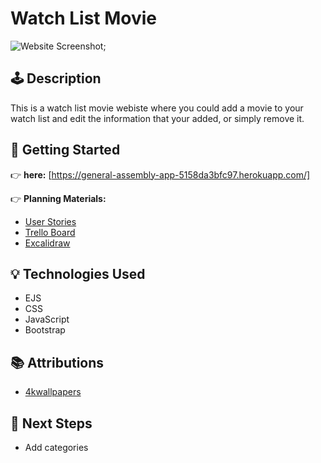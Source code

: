 # Watch List Movie

![Website Screenshot]('/images/website.png');

## 🕹️ Description

This is a watch list movie webiste where you could add a movie to your watch list and edit the information that your added, or simply remove it.

## 🚀 Getting Started

👉 **here:** [https://general-assembly-app-5158da3bfc97.herokuapp.com/]

👉 **Planning Materials:**
- [User Stories](/planning/user-stories.md)
- [Trello Board](https://trello.com/b/6mNvSBxE/recipe-tracker)
- [Excalidraw](/images/Excalidrew.png)


## 💡 Technologies Used

- EJS
- CSS
- JavaScript
- Bootstrap

## 📚 Attributions

- [4kwallpapers](https://4kwallpapers.com/)

## 🚧 Next Steps

- Add categories